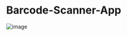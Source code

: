 # Barcode-Scanner-App


![image](https://user-images.githubusercontent.com/59214556/158007773-526286fb-a68a-4870-b440-8f6f9dce2af3.png)

